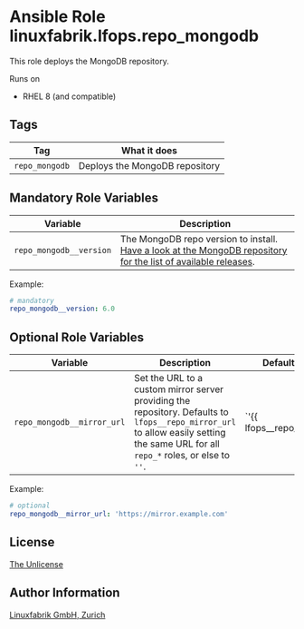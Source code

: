 # Ansible Role linuxfabrik.lfops.repo_mongodb

This role deploys the MongoDB repository.

Runs on

* RHEL 8 (and compatible)


## Tags

| Tag            | What it does                   |
| ---            | ------------                   |
| `repo_mongodb` | Deploys the MongoDB repository |


## Mandatory Role Variables

| Variable | Description |
| -------- | ----------- |
| `repo_mongodb__version` | The MongoDB repo version to install. [Have a look at the MongoDB repository for the list of available releases](https://repo.mongodb.org/yum/redhat/8/mongodb-org/). |

Example:
```yaml
# mandatory
repo_mongodb__version: 6.0
```


## Optional Role Variables

| Variable | Description | Default Value |
| -------- | ----------- | ------------- |
| `repo_mongodb__mirror_url` | Set the URL to a custom mirror server providing the repository. Defaults to `lfops__repo_mirror_url` to allow easily setting the same URL for all `repo_*` roles, or else to `''`. | `'{{ lfops__repo_mirror_url | default("") }}'` |

Example:
```yaml
# optional
repo_mongodb__mirror_url: 'https://mirror.example.com'
```


## License

[The Unlicense](https://unlicense.org/)


## Author Information

[Linuxfabrik GmbH, Zurich](https://www.linuxfabrik.ch)
